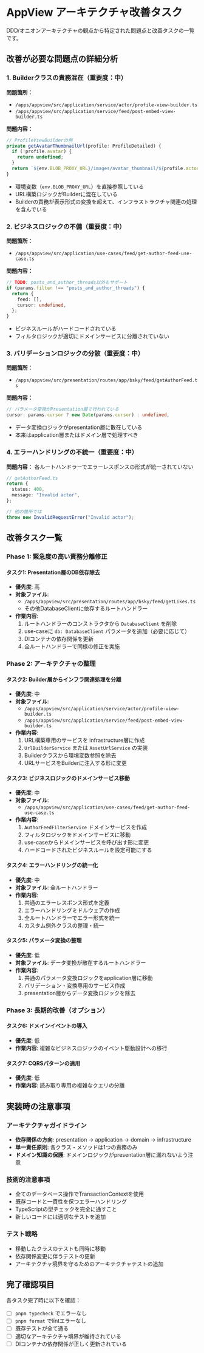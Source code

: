 # AppView アーキテクチャ改善タスク

DDD/オニオンアーキテクチャの観点から特定された問題点と改善タスクの一覧です。

## 改善が必要な問題点の詳細分析

### 1. Builderクラスの責務混在（重要度：中）

**問題箇所：**

- `/apps/appview/src/application/service/actor/profile-view-builder.ts`
- `/apps/appview/src/application/service/feed/post-embed-view-builder.ts`

**問題内容：**

```typescript
// ProfileViewBuilderの例
private getAvatarThumbnailUrl(profile: ProfileDetailed) {
  if (!profile.avatar) {
    return undefined;
  }
  return `${env.BLOB_PROXY_URL}/images/avatar_thumbnail/${profile.actorDid}/${profile.avatar.cid}.jpg`;
}
```

- 環境変数（`env.BLOB_PROXY_URL`）を直接参照している
- URL構築ロジックがBuilderに混在している
- Builderの責務が表示形式の変換を超えて、インフラストラクチャ関連の処理を含んでいる

### 2. ビジネスロジックの不備（重要度：中）

**問題箇所：**

- `/apps/appview/src/application/use-cases/feed/get-author-feed-use-case.ts`

**問題内容：**

```typescript
// TODO: posts_and_author_threads以外もサポート
if (params.filter !== "posts_and_author_threads") {
  return {
    feed: [],
    cursor: undefined,
  };
}
```

- ビジネスルールがハードコードされている
- フィルタロジックが適切にドメインサービスに分離されていない

### 3. バリデーションロジックの分散（重要度：中）

**問題箇所：**

- `/apps/appview/src/presentation/routes/app/bsky/feed/getAuthorFeed.ts`

**問題内容：**

```typescript
// パラメータ変換がPresentation層で行われている
cursor: params.cursor ? new Date(params.cursor) : undefined,
```

- データ変換ロジックがpresentation層に散在している
- 本来はapplication層またはドメイン層で処理すべき

### 4. エラーハンドリングの不統一（重要度：中）

**問題内容：**
各ルートハンドラーでエラーレスポンスの形式が統一されていない

```typescript
// getAuthorFeed.ts
return {
  status: 400,
  message: "Invalid actor",
};

// 他の箇所では
throw new InvalidRequestError("Invalid actor");
```

## 改善タスク一覧

### Phase 1: 緊急度の高い責務分離修正

#### タスク1: Presentation層のDB依存除去

- **優先度**: 高
- **対象ファイル**:
  - `/apps/appview/src/presentation/routes/app/bsky/feed/getLikes.ts`
  - その他DatabaseClientに依存するルートハンドラー
- **作業内容**:
  1. ルートハンドラーのコンストラクタから `DatabaseClient` を削除
  2. use-caseに `db: DatabaseClient` パラメータを追加（必要に応じて）
  3. DIコンテナの依存関係を更新
  4. 全ルートハンドラーで同様の修正を実施

### Phase 2: アーキテクチャの整理

#### タスク2: Builder層からインフラ関連処理を分離

- **優先度**: 中
- **対象ファイル**:
  - `/apps/appview/src/application/service/actor/profile-view-builder.ts`
  - `/apps/appview/src/application/service/feed/post-embed-view-builder.ts`
- **作業内容**:
  1. URL構築専用のサービスを infrastructure層に作成
  2. `UrlBuilderService` または `AssetUrlService` の実装
  3. Builderクラスから環境変数参照を除去
  4. URLサービスをBuilderに注入する形に変更

#### タスク3: ビジネスロジックのドメインサービス移動

- **優先度**: 中
- **対象ファイル**:
  - `/apps/appview/src/application/use-cases/feed/get-author-feed-use-case.ts`
- **作業内容**:
  1. `AuthorFeedFilterService` ドメインサービスを作成
  2. フィルタロジックをドメインサービスに移動
  3. use-caseからドメインサービスを呼び出す形に変更
  4. ハードコードされたビジネスルールを設定可能にする

#### タスク4: エラーハンドリングの統一化

- **優先度**: 中
- **対象ファイル**: 全ルートハンドラー
- **作業内容**:
  1. 共通のエラーレスポンス形式を定義
  2. エラーハンドリングミドルウェアの作成
  3. 全ルートハンドラーでエラー形式を統一
  4. カスタム例外クラスの整理・統一

#### タスク5: パラメータ変換の整理

- **優先度**: 低
- **対象ファイル**: データ変換が散在するルートハンドラー
- **作業内容**:
  1. 共通のパラメータ変換ロジックをapplication層に移動
  2. バリデーション・変換専用のサービス作成
  3. presentation層からデータ変換ロジックを除去

### Phase 3: 長期的改善（オプション）

#### タスク6: ドメインイベントの導入

- **優先度**: 低
- **作業内容**: 複雑なビジネスロジックのイベント駆動設計への移行

#### タスク7: CQRSパターンの適用

- **優先度**: 低
- **作業内容**: 読み取り専用の複雑なクエリの分離

## 実装時の注意事項

### アーキテクチャガイドライン

- **依存関係の方向**: presentation → application → domain → infrastructure
- **単一責任原則**: 各クラス・メソッドは1つの責務のみ
- **ドメイン知識の保護**: ドメインロジックがpresentation層に漏れないよう注意

### 技術的注意事項

- 全てのデータベース操作でTransactionContextを使用
- 既存コードと一貫性を保つエラーハンドリング
- TypeScriptの型チェックを完全に通すこと
- 新しいコードには適切なテストを追加

### テスト戦略

- 移動したクラスのテストも同時に移動
- 依存関係変更に伴うテストの更新
- アーキテクチャ境界を守るためのアーキテクチャテストの追加

## 完了確認項目

各タスク完了時に以下を確認：

- [ ] `pnpm typecheck` でエラーなし
- [ ] `pnpm format` でlintエラーなし
- [ ] 既存テストが全て通る
- [ ] 適切なアーキテクチャ境界が維持されている
- [ ] DIコンテナの依存関係が正しく更新されている
